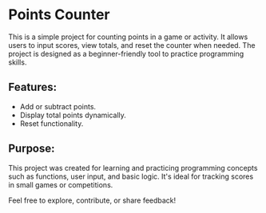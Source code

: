 # Points Counter

This is a simple project for counting points in a game or activity. It allows users to input scores, view totals, and reset the counter when needed. The project is designed as a beginner-friendly tool to practice programming skills.

## Features:
- Add or subtract points.
- Display total points dynamically.
- Reset functionality.

## Purpose:
This project was created for learning and practicing programming concepts such as functions, user input, and basic logic. It's ideal for tracking scores in small games or competitions.

Feel free to explore, contribute, or share feedback!
